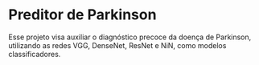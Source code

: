 # Preditor de Parkinson
Esse projeto visa auxiliar o diagnóstico precoce da doença de Parkinson, utilizando as redes VGG, DenseNet, ResNet e NiN, como modelos classificadores.
